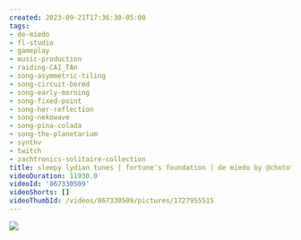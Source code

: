 ```yaml
---
created: 2023-09-21T17:36:30-05:00
tags:
- de-miedo
- fl-studio
- gameplay
- music-production
- raiding-CAI_TAn
- song-asymmetric-tiling
- song-circuit-bored
- song-early-morning
- song-fixed-point
- song-her-reflection
- song-nekowave
- song-pina-colada
- song-the-planetarium
- synthv
- twitch
- zachtronics-solitaire-collection
title: sleepy lydian tunes | fortune's foundation | de miedo by @chotothebright
videoDuration: 11930.0
videoId: '867330509'
videoShorts: []
videoThumbId: /videos/867330509/pictures/1727955515
---
```


![](20230921223630.jpg)
